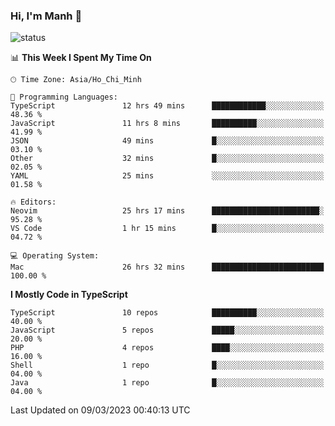 ### Hi, I'm Manh 👋

![status](https://badge.stateful.com/manhhn01/status.svg)

<!--START_SECTION:waka-->
📊 **This Week I Spent My Time On** 

```text
🕑︎ Time Zone: Asia/Ho_Chi_Minh

💬 Programming Languages: 
TypeScript               12 hrs 49 mins      ████████████░░░░░░░░░░░░░   48.36 % 
JavaScript               11 hrs 8 mins       ██████████░░░░░░░░░░░░░░░   41.99 % 
JSON                     49 mins             █░░░░░░░░░░░░░░░░░░░░░░░░   03.10 % 
Other                    32 mins             █░░░░░░░░░░░░░░░░░░░░░░░░   02.05 % 
YAML                     25 mins             ░░░░░░░░░░░░░░░░░░░░░░░░░   01.58 % 

🔥 Editors: 
Neovim                   25 hrs 17 mins      ████████████████████████░   95.28 % 
VS Code                  1 hr 15 mins        █░░░░░░░░░░░░░░░░░░░░░░░░   04.72 % 

💻 Operating System: 
Mac                      26 hrs 32 mins      █████████████████████████   100.00 % 
```

**I Mostly Code in TypeScript** 

```text
TypeScript               10 repos            ██████████░░░░░░░░░░░░░░░   40.00 % 
JavaScript               5 repos             █████░░░░░░░░░░░░░░░░░░░░   20.00 % 
PHP                      4 repos             ████░░░░░░░░░░░░░░░░░░░░░   16.00 % 
Shell                    1 repo              █░░░░░░░░░░░░░░░░░░░░░░░░   04.00 % 
Java                     1 repo              █░░░░░░░░░░░░░░░░░░░░░░░░   04.00 % 
```




 Last Updated on 09/03/2023 00:40:13 UTC
<!--END_SECTION:waka-->
